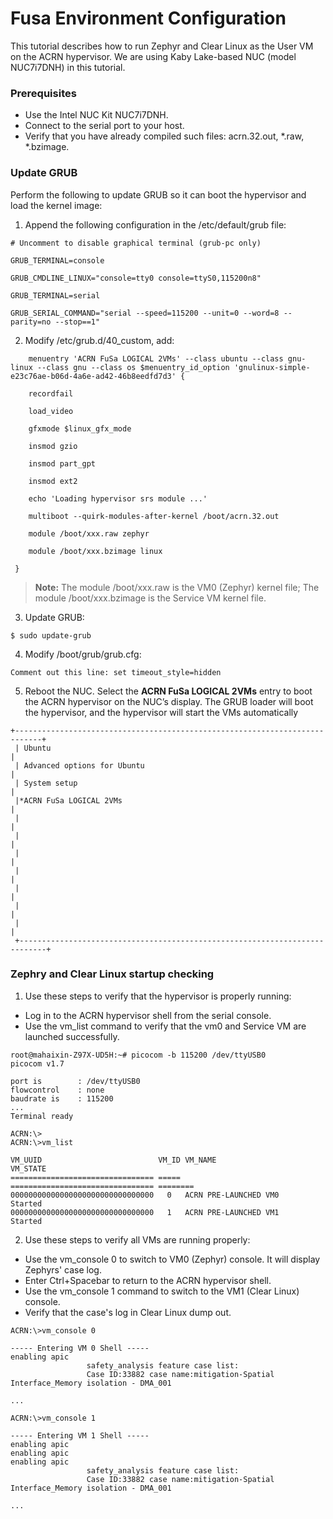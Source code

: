 # Fusa Environment Configuration
This tutorial describes how to run Zephyr and Clear Linux as the User VM on the ACRN hypervisor. We are using Kaby Lake-based NUC (model NUC7i7DNH) in this tutorial. 

###  Prerequisites
- Use the Intel NUC Kit NUC7i7DNH.
- Connect to the serial port to your host.
- Verify that you have already compiled such files: acrn.32.out, *.raw, *.bzimage.

### Update GRUB
Perform the following to update GRUB so it can boot the hypervisor and load the kernel image:
1. Append the following configuration in the /etc/default/grub  file:

```
# Uncomment to disable graphical terminal (grub-pc only)

GRUB_TERMINAL=console

GRUB_CMDLINE_LINUX="console=tty0 console=ttyS0,115200n8"

GRUB_TERMINAL=serial

GRUB_SERIAL_COMMAND="serial --speed=115200 --unit=0 --word=8 --parity=no --stop==1"

```
2. Modify /etc/grub.d/40_custom, add:

```
    menuentry 'ACRN FuSa LOGICAL 2VMs' --class ubuntu --class gnu-linux --class gnu --class os $menuentry_id_option 'gnulinux-simple-e23c76ae-b06d-4a6e-ad42-46b8eedfd7d3' {

    recordfail

    load_video

    gfxmode $linux_gfx_mode

    insmod gzio

    insmod part_gpt

    insmod ext2

    echo 'Loading hypervisor srs module ...'

    multiboot --quirk-modules-after-kernel /boot/acrn.32.out

    module /boot/xxx.raw zephyr 

    module /boot/xxx.bzimage linux

 }
```
> **Note:** The module /boot/xxx.raw is the VM0 (Zephyr) kernel file; The module /boot/xxx.bzimage is the Service VM kernel file.

3. Update GRUB:

```
$ sudo update-grub
```
4. Modify /boot/grub/grub.cfg:

```
Comment out this line: set timeout_style=hidden
```
5. Reboot the NUC. Select the **ACRN FuSa LOGICAL 2VMs** entry to boot the ACRN hypervisor on the NUC’s display. The GRUB loader will boot the hypervisor, and the hypervisor will start the VMs automatically

```
+----------------------------------------------------------------------------+
 | Ubuntu                                                                     |
 | Advanced options for Ubuntu                                                |
 | System setup                                                               |
 |*ACRN FuSa LOGICAL 2VMs                                                     |
 |                                                                            |
 |                                                                            |
 |                                                                            |
 |                                                                            |
 |                                                                            |
 |                                                                            |
 |                                                                            |
 +----------------------------------------------------------------------------+
```



### Zephry and Clear Linux startup checking
1. Use these steps to verify that the hypervisor is properly running:
- Log in to the ACRN hypervisor shell from the serial console.
- Use the vm_list command to verify that the vm0 and Service VM are launched successfully.

```
root@mahaixin-Z97X-UD5H:~# picocom -b 115200 /dev/ttyUSB0
picocom v1.7

port is        : /dev/ttyUSB0
flowcontrol    : none
baudrate is    : 115200
...
Terminal ready

ACRN:\>
ACRN:\>vm_list

VM_UUID                          VM_ID VM_NAME                          VM_STATE
================================ ===== ================================ ========
00000000000000000000000000000000   0   ACRN PRE-LAUNCHED VM0            Started
00000000000000000000000000000000   1   ACRN PRE-LAUNCHED VM1            Started

```

2. Use these steps to verify all VMs are running properly:
- Use the vm_console 0 to switch to VM0 (Zephyr) console. It will display Zephyrs' case log.
- Enter Ctrl+Spacebar to return to the ACRN hypervisor shell.
- Use the vm_console 1 command to switch to the VM1 (Clear Linux) console.
- Verify that the case's log in Clear Linux dump out.

```
ACRN:\>vm_console 0

----- Entering VM 0 Shell -----
enabling apic
                 safety_analysis feature case list:
                 Case ID:33882 case name:mitigation-Spatial Interface_Memory isolation - DMA_001

...

ACRN:\>vm_console 1

----- Entering VM 1 Shell -----
enabling apic
enabling apic
enabling apic
                 safety_analysis feature case list:
                 Case ID:33882 case name:mitigation-Spatial Interface_Memory isolation - DMA_001

...
```





